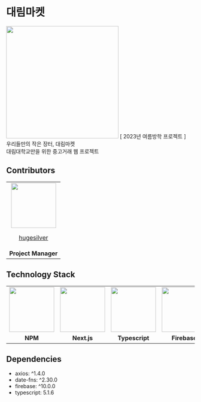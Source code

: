 # 대림마켓

<img src="https://github.com/team-ilpalsam/NextJS_DaelimMarket/blob/main/readme/daelimmarket_textless.png" width="300px" height="300px" />
[ 2023년 여름방학 프로젝트 ]
<br />
우리들만의 작은 장터, 대림마켓
<br />
대림대학교만을 위한 중고거래 웹 프로젝트

## Contributors
<table>
  <tr>
    <td align="center">
      <a href="https://github.com/hugesilver">
        <img src="https://avatars.githubusercontent.com/u/44265544?v=4" width="120px" height="auto" >
        <br>
        <p>hugesilver</p>
      </a>
    </td>
  </tr>
  <tr>
    <td align="center"><b>Project Manager</b></td>
  </tr>
</table>

## Technology Stack
<table>
  <tr>
    <td align="center">
      <img src="https://github.com/team-ilpalsam/NextJS_DaelimMarket/blob/main/readme/npm_logo.png" width="120px" height="auto">
    </td>
    <td align="center">
      <img src="https://github.com/team-ilpalsam/NextJS_DaelimMarket/blob/main/readme/nextjs_logo.png" width="120px" height="auto">
    </td>
    <td align="center">
      <img src="https://github.com/team-ilpalsam/NextJS_DaelimMarket/blob/main/readme/typescript_logo.png" width="120px" height="auto">
    </td>
    <td align="center">
      <img src="https://github.com/team-ilpalsam/NextJS_DaelimMarket/blob/main/readme/firebase_logo.png" width="120px" height="auto">
    </td>
  </tr>
  <tr>
    <td align="center"><b>NPM</b></td>
    <td align="center"><b>Next.js</b></td>
    <td align="center"><b>Typescript</b></td>
    <td align="center"><b>Firebase</b></td>
  </tr>
</table>

## Dependencies
* axios: ^1.4.0
* date-fns: ^2.30.0
* firebase: ^10.0.0
* typescript: 5.1.6
